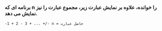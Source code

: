 ### برنامه ای که n را خوانده، علاوه بر نمایش عبارت زیر، مجموع عبارت را نیز نمایش می دهد.

```
-1 + 2 - 3 + ... +/- n = حاصل عبارت
```